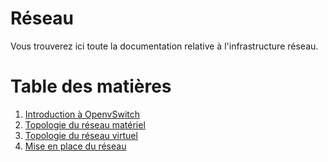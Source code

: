# Réseau
Vous trouverez ici toute la documentation relative à l'infrastructure réseau.

# Table des matières
1. [Introduction à OpenvSwitch](introduction_ovs.md)
2. [Topologie du réseau matériel](topologie_reseau_physique.md)
3. [Topologie du réseau virtuel](topologie_reseau_virtuel.md)
4. [Mise en place du réseau](mise_en_place.md)
